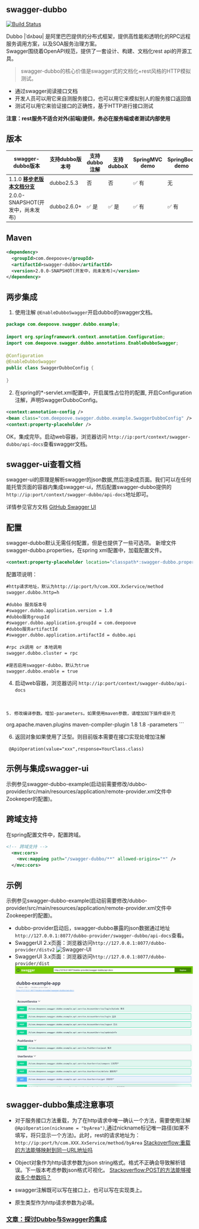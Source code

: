 ## swagger-dubbo

[![Build Status](https://travis-ci.org/Sayi/swagger-dubbo.svg?branch=master)](https://travis-ci.org/Sayi/swagger-dubbo)

Dubbo |ˈdʌbəʊ| 是阿里巴巴提供的分布式框架，提供高性能和透明化的RPC远程服务调用方案，以及SOA服务治理方案。  
Swagger围绕着OpenAPI规范，提供了一套设计、构建、文档化rest api的开源工具。

> swagger-dubbo的核心价值是swagger式的文档化+rest风格的HTTP模拟测试。

* 通过swagger阅读接口文档
* 开发人员可以用它来自测服务接口，也可以用它来模拟别人的服务接口返回值
* 测试可以用它来验证接口的正确性，基于HTTP进行接口测试

**注意：rest服务不适合对外(前端)提供，务必在服务端或者测试内部使用**


## 版本
| swagger-dubbo版本 | 支持dubbo版本号 | 支持dubbo注解 | 支持dubboX | SpringMVC demo | SpringBoot demo
| --- | --- | --- | --- | --- | --- |
| 1.1.0 [**移步老版本文档分支**](https://github.com/Sayi/swagger-dubbo/tree/1.1.0-release) | dubbo2.5.3 | 否 | 否 | :white_check_mark: 有 | 无
| 2.0.0-SNAPSHOT(开发中，尚未发布) | dubbo2.6.0+ | :white_check_mark: 是 | :white_check_mark: 是 | :white_check_mark: 有 | :white_check_mark: 有


## Maven
```xml
<dependency>
  <groupId>com.deepoove</groupId>
  <artifactId>swagger-dubbo</artifactId>
  <version>2.0.0-SNAPSHOT(开发中，尚未发布)</version>
</dependency>
```

## 两步集成

1. 使用注解 `@EnableDubboSwagger`开启dubbo的swagger文档。
```java
package com.deepoove.swagger.dubbo.example;

import org.springframework.context.annotation.Configuration;
import com.deepoove.swagger.dubbo.annotations.EnableDubboSwagger;

@Configuration
@EnableDubboSwagger
public class SwaggerDubboConfig {

}
```

2. 在spring的*-servlet.xml配置中，开启属性占位符的配置, 开启Configuration注解，声明SwaggerDubboConfig。

```xml
<context:annotation-config />
<bean class="com.deepoove.swagger.dubbo.example.SwaggerDubboConfig" />
<context:property-placeholder />
```

OK，集成完毕。启动web容器，浏览器访问 `http://ip:port/context/swagger-dubbo/api-docs`查看swagger文档。


## swagger-ui查看文档
swagger-ui的原理是解析swagger的json数据,然后渲染成页面。我们可以在任何能托管页面的容器内集成swagger-ui，然后配置swagger-dubbo提供的`http://ip:port/context/swagger-dubbo/api-docs`地址即可。

详情参见官方文档 [GitHub Swagger UI](https://github.com/swagger-api/swagger-ui)

## 配置
swagger-dubbo默认无需任何配置，但是也提供了一些可选项。
新增文件swagger-dubbo.properties，在spring xml配置中，加载配置文件。

```xml
<context:property-placeholder location="classpath*:swagger-dubbo.properties" />
```

配置项说明：
```properties
#http请求地址，默认为http://ip:port/h/com.XXX.XxService/method
swagger.dubbo.http=h

#dubbo 服务版本号
#swagger.dubbo.application.version = 1.0
#dubbo服务groupId
#swagger.dubbo.application.groupId = com.deepoove
#dubbo服务artifactId
#swagger.dubbo.application.artifactId = dubbo.api

#rpc zk调用 or 本地调用
swagger.dubbo.cluster = rpc

#是否启用swagger-dubbo，默认为true
swagger.dubbo.enable = true
```


4. 启动web容器，浏览器访问 `http://ip:port/context/swagger-dubbo/api-docs`
```


5. 修改编译参数。增加-parameters。如果使用maven参数，请增加如下插件或补充

```
<plugin>
				<groupId>org.apache.maven.plugins</groupId>
				<artifactId>maven-compiler-plugin</artifactId>
				<configuration>
					<source>1.8</source>
					<target>1.8</target>
					<compilerArgument>-parameters</compilerArgument>
				</configuration>
			</plugin>
```

6. 返回对象如果使用了泛型。则目前版本需要在接口实现处增加注解

```  @ApiOperation(value="xxx",response=YourClass.class) ```


## 示例与集成swagger-ui
示例参见swagger-dubbo-example(启动前需要修改/dubbo-provider/src/main/resources/application/remote-provider.xml文件中Zookeeper的配置)。  

## 跨域支持
在spring配置文件中，配置跨域。
```xml
<!-- 跨域支持 -->
  <mvc:cors>
    <mvc:mapping path="/swagger-dubbo/**" allowed-origins="*" />
  </mvc:cors>
```


## 示例
示例参见swagger-dubbo-example(启动前需要修改/dubbo-provider/src/main/resources/application/remote-provider.xml文件中Zookeeper的配置)。
* dubbo-provider启动后，swagger-dubbo暴露的json数据通过地址`http://127.0.0.1:8077/dubbo-provider/swagger-dubbo/api-docs`查看。
* SwaggerUI 2.x页面：浏览器访问`http://127.0.0.1:8077/dubbo-provider/distv2`
![Swagger-UI](swagger-dubbo-example/swagger_ui.png)
* SwaggerUI 3.x页面：浏览器访问`http://127.0.0.1:8077/dubbo-provider/dist` 
![Swagger-UI](swagger-dubbo-example/swagger_ui_3.png)

## swagger-dubbo集成注意事项
* 对于服务接口方法重载，为了在http请求中唯一确认一个方法，需要使用注解`@ApiOperation(nickname = "byArea")`,通过nickname标记唯一路径(如果不填写，将只显示一个方法)。此时，rest的请求地址为：`http://ip:port/h/com.XXX.XxService/method/byArea`
[Stackoverflow:重载的方法能够映射到同一URL地址吗](http://stackoverflow.com/questions/17196766/can-resteasy-choose-method-based-on-query-params)

* Object对象作为http请求参数为json string格式。格式不正确会导致解析错误。下一版本考虑参数json格式可视化。
[Stackoverflow:POST的方法能够接收多个参数吗？](http://stackoverflow.com/questions/5553218/jax-rs-post-multiple-objects)

* swagger注解既可以写在接口上，也可以写在实现类上。 
* 原生类型作为http请求参数为必填。

### [文章：探讨Dubbo与Swagger的集成](https://github.com/Sayi/sayi.github.com/issues/15)

 

